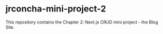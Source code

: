 # jrconcha-mini-project-2
This repository contains the Chapter 2: Next.js CRUD mini project - the Blog Site.
